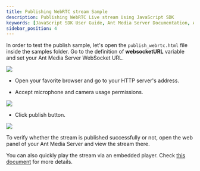 ```yaml
---
title: Publishing WebRTC stream Sample
description: Publishing WebRTC Live stream Using JavaScript SDK 
keywords: [JavaScript SDK User Guide, Ant Media Server Documentation, Ant Media Server Tutorials]
sidebar_position: 4
---
```


In order to test the publish sample, let's open the `publish_webrtc.html` file inside the samples folder. Go to the definition of **websocketURL** variable and set your Ant Media Server WebSocket URL.

![](@site/static/img/sdk-integration/javascript-sdk/edit-websocket-url-publish-sample.png)

 - Open your favorite browser and go to your HTTP server's address.

 - Accept microphone and camera usage permissions.

![](@site/static/img/sdk-integration/javascript-sdk/accept-mic-cam-permissions-publish.png)

 - Click publish button.

![](@site/static/img/sdk-integration/javascript-sdk/publish-sample.png)

To verify whether the stream is published successfully or not,  open the web panel of your Ant Media Server and view the stream there.

You can also quickly play the stream via an embedded player. Check [this document](https://antmedia.io/docs/guides/playing-live-stream/embedded-web-player/) for more details.
